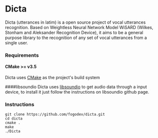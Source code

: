 # Dicta

Dicta (utterances in latim) is a open source project of vocal utterances recognition. Based on Weightless Neural Network Model WiSARD (Wilkes, Stonham and Aleksander Recognition Device), it aims to be a general purpose library to the recognition of any set of vocal utterances from a single user.

### Requirements

#### CMake >= v3.5
Dicta uses [CMake](https://cmake.org) as the project's build system


####libsoundio
Dicta uses [libsoundio](https://github.com/andrewrk/libsoundio) to get audio data through a input device, to install it just follow the instructions on libsoundio github page.

### Instructions


```
git clone https://github.com/fogodev/dicta.git
cd dicta
cmake .
make
./Dicta
```
